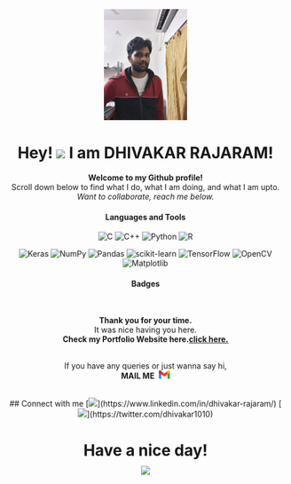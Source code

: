 <div align="center"><img src="./20211022_220715.jpg" style="height: 200px;"></div>
<h1 align="center">Hey! <img src="https://media.giphy.com/media/hvRJCLFzcasrR4ia7z/giphy.gif" width="40px"> I am DHIVAKAR RAJARAM!</h1>
<div align="center">
<b>
Welcome to my Github profile!</b> <br>
Scroll down below to find what I do, what I am doing, and what I am upto.<br>   
<i>Want to collaborate, reach me below.</i>
</p>

<div align="center">
  
  
  <h4>Languages and Tools</h4>     

![C](https://img.shields.io/badge/c-%2300599C.svg?style=for-the-badge&logo=c&logoColor=white&style=plastic) ![C++](https://img.shields.io/badge/c++-%2300599C.svg?style=for-the-badge&logo=c%2B%2B&logoColor=white&style=plastic) ![Python](https://img.shields.io/badge/python-3670A0?style=for-the-badge&logo=python&logoColor=ffdd54&style=plastic) ![R](https://img.shields.io/badge/-R-blue) 

![Keras](https://img.shields.io/badge/Keras-%23D00000.svg?style=for-the-badge&logo=Keras&logoColor=white&style=plastic)  ![NumPy](https://img.shields.io/badge/numpy-%23013243.svg?style=for-the-badge&logo=numpy&logoColor=white&style=plastic)  ![Pandas](https://img.shields.io/badge/pandas-%23150458.svg?style=for-the-badge&logo=pandas&logoColor=white&style=plastic)  ![scikit-learn](https://img.shields.io/badge/scikit--learn-%23F7931E.svg?style=for-the-badge&logo=scikit-learn&logoColor=white&style=plastic)  ![TensorFlow](https://img.shields.io/badge/TensorFlow-%23FF6F00.svg?style=for-the-badge&logo=TensorFlow&logoColor=white&style=plastic) ![OpenCV](https://img.shields.io/badge/opencv-%23white.svg?style=for-the-badge&logo=opencv&logoColor=white&style=plastic) ![Matplotlib](https://img.shields.io/badge/-Matplotlib-yellow)

<h4>Badges</h4>     
  
  
<br>
  <p><b>Thank you for your time.</b><br>
    It was nice having you here.<br>
    <b>Check my Portfolio Website here.</b><a href="https://dhivakar.tech/"><b>click here.</b></a></p><br>
If you have any queries or just wanna say hi, <br><b>MAIL ME</b>&nbsp;
  <a href="mailto:dhivakar1010@gmail.com">
      <img width="20px" src="/assests/gmail.svg" />
  </a></p>
</div>
<br>
## Connect with me
[<img src="https://img.shields.io/badge/linkedin-%230077B5.svg?&style=for-the-badge&logo=linkedin&logoColor=white"/>](https://www.linkedin.com/in/dhivakar-rajaram/)
[<img src="https://img.shields.io/badge/twitter-%230077B5.svg?&style=for-the-badge&logo=twitter&logoColor=white%22" />](https://twitter.com/dhivakar1010)
<br>
<h1 align="center">Have a nice day! <br><img src="https://media.giphy.com/media/hvRJCLFzcasrR4ia7z/giphy.gif" width="100px"></h1>
